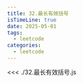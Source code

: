 ```yaml
---
title: 32.最长有效括号
isTimeLine: true
date: 2025-05-01
tags:
  - leetcode
categories:
  - leetcode
---
```


<<< ./32.最长有效括号.js
